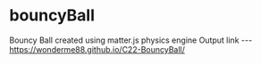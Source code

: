 # bouncyBall
Bouncy Ball created using matter.js physics engine
Output link ---https://wonderme88.github.io/C22-BouncyBall/

